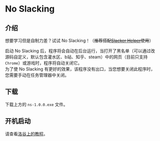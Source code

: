 # No Slacking

## 介绍

想要学习但是自制力差？试试 No Slacking！（~~推荐搭配[Slacker Helper](https://github.com/hutaooatuh/Slacker_Helper)使用~~）

启动 No Slacking 后，程序将会自动在后台运行，当打开了黑名单（可以通过改源码自定义，默认包含灌水区、b站、知乎、steam）中的网页（目前只支持`Chrome`）或游戏时，程序将自动关闭它。\
为了使 No Slacking 有更好的效果，该程序没有出口，当您想要关闭此程序时，您需要手动在任务管理器中关闭。

## 下载

下载上方的 `ns-1.0.0.exe` 文件。

## 开机启动

请查看[洛谷上的教程](https://www.luogu.com/paste/cy4atpu1)。
